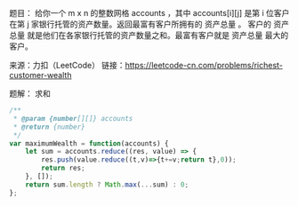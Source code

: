 题目：
给你一个 m x n 的整数网格 accounts ，其中 accounts[i][j] 是第 i​​​​​​​​​​​​ 位客户在第 j 家银行托管的资产数量。返回最富有客户所拥有的 资产总量 。
客户的 资产总量 就是他们在各家银行托管的资产数量之和。最富有客户就是 资产总量 最大的客户。

来源：力扣（LeetCode）
链接：https://leetcode-cn.com/problems/richest-customer-wealth
<!-- more -->

题解：
求和

```js
/**
 * @param {number[][]} accounts
 * @return {number}
 */
var maximumWealth = function(accounts) {
    let sum = accounts.reduce((res, value) => {
        res.push(value.reduce((t,v)=>{t+=v;return t},0));
        return res;
    }, []);
    return sum.length ? Math.max(...sum) : 0;
};
```